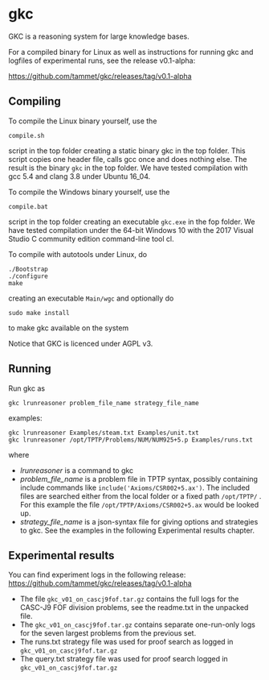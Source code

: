 gkc
===

GKC is a reasoning system for large knowledge bases.

For a compiled binary for Linux as well as instructions
for running gkc and logfiles of experimental runs,
see the release v0.1-alpha:

https://github.com/tammet/gkc/releases/tag/v0.1-alpha

Compiling
---------

To compile the Linux binary yourself, use the 

    compile.sh
  
script in the top folder creating a static binary gkc 
in the top folder. This script copies one header file,
calls gcc once and does nothing else. The result 
is the binary `gkc` in the top folder.
We have tested compilation with gcc 5.4 and clang 3.8
under Ubuntu 16_04.

To compile the Windows binary yourself, use the

    compile.bat

script in the top folder creating an executable `gkc.exe`
in the fop folder. We have tested compilation under 
the 64-bit Windows  10 with the 2017 Visual Studio C
community edition command-line tool cl.

To compile with autotools under Linux, do

    ./Bootstrap
    ./configure
    make

creating an executable `Main/wgc`
and optionally do

    sudo make install

to make gkc available on the system

Notice that GKC is licenced under AGPL v3.

Running
-------

Run gkc as 

    gkc lrunreasoner problem_file_name strategy_file_name

examples:

    gkc lrunreasoner Examples/steam.txt Examples/unit.txt
    gkc lrunreasoner /opt/TPTP/Problems/NUM/NUM925+5.p Examples/runs.txt

where
* *lrunreasoner* is a command to gkc
* *problem_file_name* is a problem file in TPTP syntax, possibly containing
include commands like `include('Axioms/CSR002+5.ax')`. 
The included files are searched either from the local folder or a fixed
path `/opt/TPTP/` . For this example the file `/opt/TPTP/Axioms/CSR002+5.ax`
would be looked up.
* *strategy_file_name* is a json-syntax file for giving options and strategies
to gkc. See the examples in the following Experimental results chapter.

Experimental results
--------------------

You can find experiment logs in the following release:
https://github.com/tammet/gkc/releases/tag/v0.1-alpha

* The file `gkc_v01_on_cascj9fof.tar.gz` contains the full logs for the CASC-J9 FOF 
division problems, see the readme.txt in the unpacked file. 
* The `gkc_v01_on_cascj9fof.tar.gz` contains separate one-run-only logs
for the seven largest problems from the previous set.
* The runs.txt strategy file was used for proof search as logged 
in `gkc_v01_on_cascj9fof.tar.gz`
* The query.txt strategy file was used for proof search logged 
in `gkc_v01_on_cascj9fof.tar.gz`
